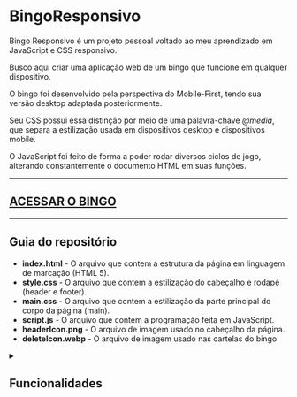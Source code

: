 # BingoResponsivo
Bingo Responsivo é um projeto pessoal voltado ao meu aprendizado em JavaScript e CSS responsivo.

Busco aqui criar uma aplicação web de um bingo que funcione em qualquer dispositivo.

O bingo foi desenvolvido pela perspectiva do Mobile-First, tendo sua versão desktop adaptada posteriormente.

Seu CSS possui essa distinção por meio de uma palavra-chave *@media*, que separa a estilização usada em dispositivos desktop e dispositivos mobile.

O JavaScript foi feito de forma a poder rodar diversos ciclos de jogo, alterando constantemente o documento HTML em suas funções.

<hr>

## [ACESSAR O BINGO](https://lucasbs4546.github.io/BingoResponsivo/)

<hr>

## Guia do repositório
 * **index.html** - O arquivo que contem a estrutura da página em linguagem de marcação (HTML 5).
 * **style.css** - O arquivo que contem a estilização do cabeçalho e rodapé (header e footer).
 * **main.css** - O arquivo que contem a estilização da parte principal do corpo da página (main).
 * **script.js** - O arquivo que contem a programação feita em JavaScript.
 * **headerIcon.png** - O arquivo de imagem usado no cabeçalho da página.
 * **deleteIcon.webp** - O arquivo de imagem usado nas cartelas do bingo

<details>
  <summary>
    <h2>Funcionalidades</h2>
  </summary>
  
  Início do jogo:
   * Criação de cartelas - O usuário pode inserir o nome de um jogador do bingo e sua cartela respectiva será criada. O usuário pode criar quantas cartelas quiser.
   * Apagar cartelas - O usuário pode também apagar as cartelas que ele queira.
  
  O usuário pode então escolher se deseja realizar um sorteio manual ou automático:
   * Sorteio manual - O usuário aperta um botão para sortear um número.
   * Sorteio automático: O programa sorteia números automaticamente dentro de um intervalo fixo.
  
  Finalização do jogo:
   * Assim que qualquer cartela seja completamente preenchida, o jogador respectivo daquela cartela será o vencedor.
     * Caso mais de um jogador faça bingo ao mesmo tempo, todos os jogadores vencedores serão considerados vencedores.
   * O programa anunciará o vencedor / os vencedores.
   * O jogador pode apertar um botão para jogar novamente 
</details>
